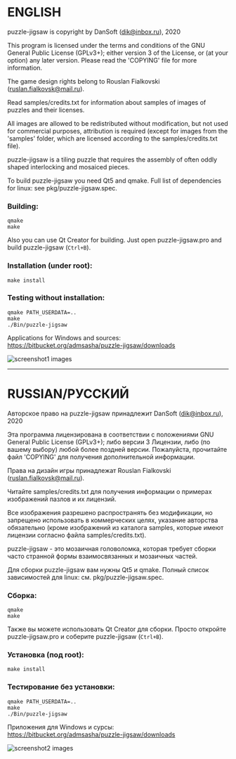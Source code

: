 # ENGLISH #

puzzle-jigsaw is copyright by DanSoft (dik@inbox.ru), 2020

This program is licensed under the terms and conditions of
the GNU General Public License (GPLv3+); either version
3 of the License, or (at your option) any later version.
Please read the 'COPYING' file for more information.

The game design rights belong to Rouslan Fialkovski (ruslan.fialkovsk@mail.ru).

Read samples/credits.txt for information about samples of images of puzzles and their licenses.

All images are allowed to be redistributed without modification, but not used for commercial purposes, 
attribution is required (except for images from the 'samples' folder, 
which are licensed according to the samples/credits.txt file). 


puzzle-jigsaw  is a tiling puzzle that requires the assembly 
of often oddly shaped interlocking and mosaiced pieces.

To build puzzle-jigsaw you need Qt5 and qmake.
Full list of dependencies for linux: see pkg/puzzle-jigsaw.spec.

### Building: ###
~~~~
qmake
make
~~~~
Also you can use Qt Creator for building.
Just open puzzle-jigsaw.pro and build puzzle-jigsaw (`Ctrl+B`).

### Installation (under root): ###
~~~~
make install
~~~~

### Testing without installation: ###
~~~~
qmake PATH_USERDATA=..
make
./Bin/puzzle-jigsaw
~~~~

Applications for Windows and sources:
https://bitbucket.org/admsasha/puzzle-jigsaw/downloads


![screenshot1 images](https://bitbucket.org/admsasha/puzzle-jigsaw/raw/master/screenshots/screenshot1.png)

***

# RUSSIAN/РУССКИЙ #
Авторское право на puzzle-jigsaw принадлежит DanSoft (dik@inbox.ru), 2020

Эта программа лицензирована в соответствии с положениями GNU
General Public License (GPLv3+); либо версии 3 Лицензии, либо
(по вашему выбору) любой более поздней версии. Пожалуйста,
прочитайте файл 'COPYING' для получения дополнительной
информации.

Права на дизайн игры принадлежат  Rouslan Fialkovski (ruslan.fialkovsk@mail.ru).

Читайте samples/credits.txt для получения информации о примерах изображений пазлов и их лицензий.
 
Все изображения разрешено распространять без модификации, но запрещено использовать в коммерческих целях, 
указание авторства обязательно (кроме изображений из каталога samples, 
которые имеют лицензии согласно файла samples/credits.txt).

puzzle-jigsaw - это мозаичная головоломка, которая требует сборки
часто странной формы взаимосвязанных и мозаичных частей.

Для сборки puzzle-jigsaw вам нужны Qt5 и qmake.
Полный список зависимостей для linux: см. pkg/puzzle-jigsaw.spec.

### Сборка: ###
~~~~
qmake
make
~~~~
Также вы можете использовать Qt Creator для сборки.
Просто откройте puzzle-jigsaw.pro и соберите puzzle-jigsaw (`Ctrl+B`).

### Установка (под root): ###
~~~~
make install
~~~~

### Тестирование без установки: ###
~~~~
qmake PATH_USERDATA=..
make
./Bin/puzzle-jigsaw
~~~~

Приложения для Windows и сурсы:
https://bitbucket.org/admsasha/puzzle-jigsaw/downloads


![screenshot2 images](https://bitbucket.org/admsasha/puzzle-jigsaw/raw/master/screenshots/screenshot1.png)
